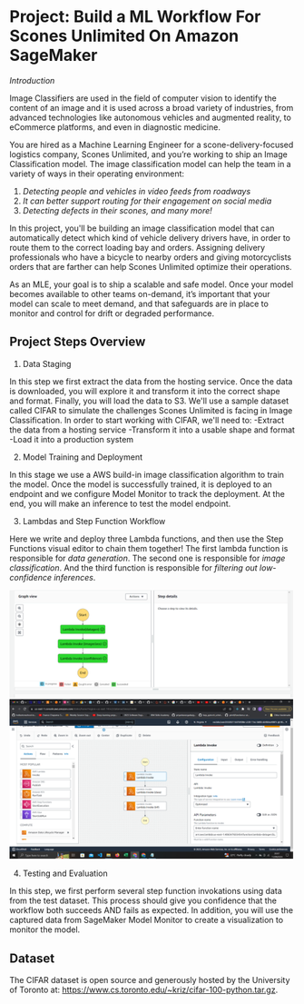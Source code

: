 # Project: Build a ML Workflow For Scones Unlimited On Amazon SageMaker

*Introduction*

Image Classifiers are used in the field of computer vision to identify the content of an image and it is used across a broad variety of industries, from advanced technologies like autonomous vehicles and augmented reality, to eCommerce platforms, and even in diagnostic medicine.

You are hired as a Machine Learning Engineer for a scone-delivery-focused logistics company, Scones Unlimited, and you’re working to ship an Image Classification model. The image classification model can help the team in a variety of ways in their operating environment: 

1. *Detecting people and vehicles in video feeds from roadways*
2. *It can better support routing for their engagement on social media*
3. *Detecting defects in their scones, and many more!*

In this project, you'll be building an image classification model that can automatically detect which kind of vehicle delivery drivers have, in order to route them to the correct loading bay and orders. Assigning delivery professionals who have a bicycle to nearby orders and giving motorcyclists orders that are farther can help Scones Unlimited optimize their operations.

As an MLE, your goal is to ship a scalable and safe model. Once your model becomes available to other teams on-demand, it’s important that your model can scale to meet demand, and that safeguards are in place to monitor and control for drift or degraded performance.

## Project Steps Overview

1. Data Staging
   
In this step we first extract the data from the hosting service. Once the data is downloaded, you will explore it and transform it into the correct shape and format. Finally, you will load the data to S3.
We'll use a sample dataset called CIFAR to simulate the challenges Scones Unlimited is facing in Image Classification. In order to start working with CIFAR, we'll need to:
   -Extract the data from a hosting service
   -Transform it into a usable shape and format
   -Load it into a production system
   
2. Model Training and Deployment
   
In this stage we use a AWS build-in image classification algorithm to train the model. Once the model is successfully trained, it is deployed to an endpoint and we configure Model Monitor to track the deployment. At the end, you will make an inference to test the model endpoint.

3. Lambdas and Step Function Workflow
   
Here we write and deploy three Lambda functions, and then use the Step Functions visual editor to chain them together!
The first lambda function is responsible for *data generation*. The second one is responsible for *image classification*. And the third function is responsible for *filtering out low-confidence inferences*.

<img src="screenshots/stepfunction_success.png" alt="Screenshot of the succesfull workflow" width="500"/>
<img src="screenshots/stepfunction_failed.png" alt="Screenshot of the succesfull workflow" width="500"/>

4. Testing and Evaluation
   
In this step, we first perform several step function invokations using data from the test dataset. This process should give you confidence that the workflow both succeeds AND fails as expected. In addition, you will use the captured data from SageMaker Model Monitor to create a visualization to monitor the model.

## Dataset
The CIFAR dataset is open source and generously hosted by the University of Toronto at: https://www.cs.toronto.edu/~kriz/cifar-100-python.tar.gz.
